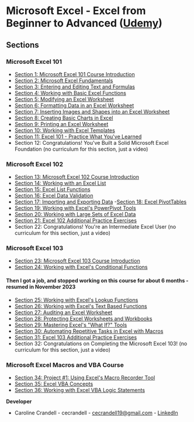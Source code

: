 # Microsoft Excel - Excel from Beginner to Advanced ([Udemy](https://www.udemy.com/course/microsoft-excel-2013-from-beginner-to-advanced-and-beyond/))

## Sections

### Microsoft Excel 101

- [Section 1: Microsoft Excel 101 Course Introduction](/Section%201%3A%20Microsoft%20Excel%20101%20Course%20Introduction/README.md)
- [Section 2: Microsoft Excel Fundamentals](/Section%202%3A%20Microsoft%20Excel%20Fundamentals/README.md)
- [Section 3: Entering and Editing Text and Formulas](/Section%203%3A%20Entering%20and%20Editing%20Text%20and%20Formulas/README.md)
- [Section 4: Working with Basic Excel Functions](/Section%204%3A%20Working%20with%20Basic%20Excel%20Functions/README.md)
- [Section 5: Modifying an Excel Worksheet](/Section%205%3A%20Modifying%20an%20Excel%20Worksheet/README.md)
- [Section 6: Formatting Data in an Excel Worksheet](/Section%206%3A%20Formatting%20Data%20in%20an%20Excel%20Worksheet/README.md)
- [Section 7: Inserting Images and Shapes into an Excel Worksheet](/Section%207%3A%20Inserting%20Images%20and%20Shapes%20into%20an%20Excel%20Worksheet/README.md)
- [Section 8: Creating Basic Charts in Excel](/Section%208%3A%20Creating%20Basic%20Charts%20in%20Excel/README.md)
- [Section 9: Printing an Excel Worksheet](/Section%209%3A%20Printing%20an%20Excel%20Worksheet/README.md)
- [Section 10: Working with Excel Templates](/Section%2010%3A%20Working%20with%20Excel%20Templates/README.md)
- [Section 11: Excel 101 - Practice What You've Learned](/Section%2011%3A%20Excel%20101%20-%20Practice%20What%20You've%20Learned/README.md)
- Section 12: Congratulations! You've Built a Solid Microsoft Excel Foundation (no curriculum for this section, just a video)

### Microsoft Excel 102

- [Section 13: Microsoft Excel 102 Course Introduction](/Section%2013%3A%20Microsoft%20Excel%20102%20Course%20Introduction/README.md)
- [Section 14: Working with an Excel List](/Section%2014%3A%20Working%20with%20an%20Excel%20List/README.md)
- [Section 15: Excel List Functions](/Section%2015%3A%20Excel%20List%20Functions/README.md)
- [Section 16: Excel Data Validation](/Section%2016%3A%20Excel%20Data%20Validation/README.md)
- [Section 17: Importing and Exporting Data](/Section%2017%3A%20Importing%20and%20Exporting%20Data/README.md) -[Section 18: Excel PivotTables](/Section%2018%3A%20Excel%20PivotTables/README.md)
- [Section 19: Working with Excel's PowerPivot Tools](/Section%2019%3A%20Working%20with%20Excel's%20PowerPivot%20Tools/README.md)
- [Section 20: Working with Large Sets of Excel Data](/Section%2020%3A%20Working%20with%20Large%20Sets%20of%20Excel%20Data/README.md)
- [Section 21: Excel 102 Additional Practice Exercises](/Section%2021%3A%20Excel%20102%20Additional%20Practice%20Exercises/README.md)
- Section 22: Congratulations! You're an Intermediate Excel User (no curriculum for this section, just a video)

### Microsoft Excel 103

- [Section 23: Microsoft Excel 103 Course Introduction](/Section%2023%3A%20Microsoft%20Excel%20103%20Course%20Introduction/README.md)
- [Section 24: Working with Excel's Conditional Functions](/Section%2024%3A%20Working%20with%20Excel's%20Conditional%20Functions/README.md)

#### Then I got a job, and stopped working on this course for about 6 months - resumed in November 2023

- [Section 25: Working with Excel's Lookup Functions](/Section%2025%3A%20Working%20with%20Excel's%20Lookup%20Functions/README.md)
- [Section 26: Working with Excel's Text Based Functions](/Section%2026:%20Working%20with%20Excel's%20Text%20Based%20Functions/README.md)
- [Section 27: Auditing an Excel Worksheet](/Section%2027:%20Auditing%20an%20Excel%20Worksheet/README.md)
- [Section 28: Protecting Excel Worksheets and Workbooks](/Section%2028:%20Protecting%20Excel%20Worksheets%20and%20Workbooks/README.md)
- [Section 29: Mastering Excel's "What If?" Tools](/Section%2029:%20Mastering%20Excel's%20"What%20If?"%20Tools/README.md)
- [Section 30: Automating Repetitive Tasks in Excel with Macros](/Section%2030:%20Automating%20Repetitive%20Tasks%20in%20Excel%20with%20Macros/README.md)
- [Section 31: Excel 103 Additional Practice Exercises](/Section%2031:%20Excel%20103%20Additional%20Practice%20Exercises/README.md)
- Section 32: Congratulations on Completing the Microsoft Excel 103! (no curriculum for this section, just a video)

### Microsoft Excel Macros and VBA Course

- [Section 34: Project #1: Using Excel's Macro Recorder Tool](/Section%2034:%20Project%20#1:%20Using%20Excel's%20Macro%20Recorder%20Tool/README.md)
- [Section 35: Excel VBA Concepts](/Section%2035:%20Excel%20VBA%20Concepts/README.md)
- [Section 36: Working with Excel VBA Logic Statements](/Section%2036:%20Working%20with%20Excel%20VBA%20Logic%20Statements/README.md)

**Developer**

- Caroline Crandell - cecrandell - cecrandell19@gmail.com - [LinkedIn](https://www.linkedin.com/in/carolinecrandell/)
